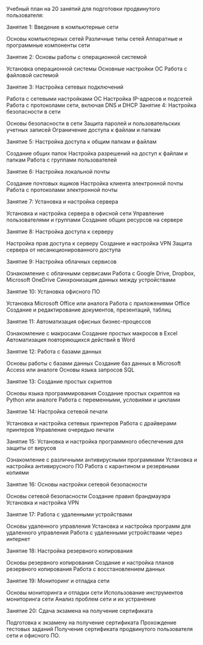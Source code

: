 Учебный план на 20 занятий для подготовки продвинутого пользователя:

Занятие 1: Введение в компьютерные сети

Основы компьютерных сетей
Различные типы сетей
Аппаратные и программные компоненты сети

Занятие 2: Основы работы с операционной системой

Установка операционной системы
Основные настройки ОС
Работа с файловой системой

Занятие 3: Настройка сетевых подключений

Работа с сетевыми настройками ОС
Настройка IP-адресов и подсетей
Работа с протоколами сети, включая DNS и DHCP
Занятие 4: Настройка безопасности в сети

Основы безопасности в сети
Защита паролей и пользовательских учетных записей
Ограничение доступа к файлам и папкам

Занятие 5: Настройка доступа к общим папкам и файлам

Создание общих папок
Настройка разрешений на доступ к файлам и папкам
Работа с группами пользователей

Занятие 6: Настройка локальной почты

Создание почтовых ящиков
Настройка клиента электронной почты
Работа с протоколами электронной почты

Занятие 7: Установка и настройка сервера

Установка и настройка сервера в офисной сети
Управление пользователями и группами
Создание общих ресурсов на сервере

Занятие 8: Настройка доступа к серверу

Настройка прав доступа к серверу
Создание и настройка VPN
Защита сервера от несанкционированного доступа

Занятие 9: Настройка облачных сервисов

Ознакомление с облачными сервисами
Работа с Google Drive, Dropbox, Microsoft OneDrive
Синхронизация данных между устройствами

Занятие 10: Установка офисного ПО

Установка Microsoft Office или аналога
Работа с приложениями Office
Создание и редактирование документов, презентаций, таблиц

Занятие 11: Автоматизация офисных бизнес-процессов

Ознакомление с макросами
Создание простых макросов в Excel
Автоматизация повторяющихся действий в Word

Занятие 12: Работа с базами данных

Основы работы с базами данных
Создание баз данных в Microsoft Access или аналоге
Основы языка запросов SQL

Занятие 13: Создание простых скриптов

Основы языка программирования
Создание простых скриптов на Python или аналоге
Работа с переменными, условиями и циклами

Занятие 14: Настройка сетевой печати

Установка и настройка сетевых принтеров
Работа с драйверами принтеров
Управление очередью печати

Занятие 15: Установка и настройка программного обеспечения для защиты от вирусов

Ознакомление с различными антивирусными программами
Установка и настройка антивирусного ПО
Работа с карантином и резервными копиями

Занятие 16: Основы настройки сетевой безопасности

Основы сетевой безопасности
Создание правил брандмауэра
Установка и настройка VPN

Занятие 17: Работа с удаленными устройствами

Основы удаленного управления
Установка и настройка программ для удаленного управления
Работа с удаленными устройствами через интернет

Занятие 18: Настройка резервного копирования

Основы резервного копирования
Создание и настройка планов резервного копирования
Работа с восстановлением данных

Занятие 19: Мониторинг и отладка сети

Основы мониторинга и отладки сети
Использование инструментов мониторинга сети
Анализ проблем сети и их устранение

Занятие 20: Сдача экзамена на получение сертификата

Подготовка к экзамену на получение сертификата
Прохождение тестовых заданий
Получение сертификата продвинутого пользователя сети и офисного ПО.